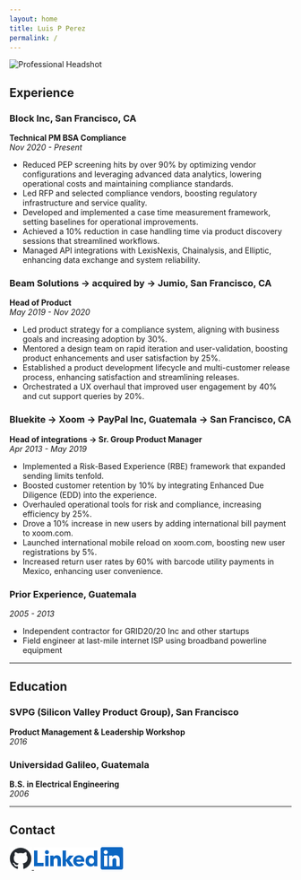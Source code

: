 ```yaml
---
layout: home
title: Luis P Perez
permalink: /
---
```

<img src="https://media.licdn.com/dms/image/C5603AQFfSKkEzcas1A/profile-displayphoto-shrink_800_800/0/1591676877165?e=1720051200&v=beta&t=fzGpMxVAd0Mq0m9_9Q2Bw-R537E5loxiZDyjHMF-_OQ" alt="Professional Headshot" width="100" />  <!-- Adjust width as needed -->
## Experience

### **Block Inc, San Francisco, CA**
**Technical PM BSA Compliance**  
*Nov 2020 - Present*

- Reduced PEP screening hits by over 90% by optimizing vendor configurations and leveraging advanced data analytics, lowering operational costs and maintaining compliance standards.
- Led RFP and selected compliance vendors, boosting regulatory infrastructure and service quality.
- Developed and implemented a case time measurement framework, setting baselines for operational improvements.
- Achieved a 10% reduction in case handling time via product discovery sessions that streamlined workflows.
- Managed API integrations with LexisNexis, Chainalysis, and Elliptic, enhancing data exchange and system reliability.

### **Beam Solutions → acquired by → Jumio, San Francisco, CA**
**Head of Product**  
*May 2019 - Nov 2020*

- Led product strategy for a compliance system, aligning with business goals and increasing adoption by 30%.
- Mentored a design team on rapid iteration and user-validation, boosting product enhancements and user satisfaction by 25%.
- Established a product development lifecycle and multi-customer release process, enhancing satisfaction and streamlining releases.
- Orchestrated a UX overhaul that improved user engagement by 40% and cut support queries by 20%.

### **Bluekite → Xoom → PayPal Inc, Guatemala → San Francisco, CA**
**Head of integrations -> Sr. Group Product Manager**  
*Apr 2013 - May 2019*

- Implemented a Risk-Based Experience (RBE) framework that expanded sending limits tenfold.
- Boosted customer retention by 10% by integrating Enhanced Due Diligence (EDD) into the experience.
- Overhauled operational tools for risk and compliance, increasing efficiency by 25%.
- Drove a 10% increase in new users by adding international bill payment to xoom.com.
- Launched international mobile reload on xoom.com, boosting new user registrations by 5%.
- Increased return user rates by 60% with barcode utility payments in Mexico, enhancing user convenience.

### **Prior Experience, Guatemala**
*2005 - 2013*
- Independent contractor for GRID20/20 Inc and other startups
- Field engineer at last-mile internet ISP using broadband powerline equipment

---

## Education

### **SVPG (Silicon Valley Product Group), San Francisco**
**Product Management & Leadership Workshop**  
*2016*

### **Universidad Galileo, Guatemala**
**B.S. in Electrical Engineering**  
*2006*

---

## Contact

<a href="https://github.com/luispic2021" target="_blank">
    <img src="/assets/images/github-logo.png" alt="GitHub" style="height: 40px;">
</a>

<a href="https://www.linkedin.com/in/luispic/" target="_blank">
    <img src="/assets/images/linkedin-logo.png" alt="GitHub" style="height: 40px;">
</a>
